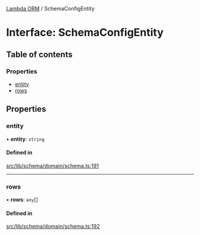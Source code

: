 [Lambda ORM](../README.md) / SchemaConfigEntity

# Interface: SchemaConfigEntity

## Table of contents

### Properties

- [entity](SchemaConfigEntity.md#entity)
- [rows](SchemaConfigEntity.md#rows)

## Properties

### entity

• **entity**: `string`

#### Defined in

[src/lib/schema/domain/schema.ts:191](https://github.com/FlavioLionelRita/lambdaorm/blob/69928a4f/src/lib/schema/domain/schema.ts#L191)

___

### rows

• **rows**: `any`[]

#### Defined in

[src/lib/schema/domain/schema.ts:192](https://github.com/FlavioLionelRita/lambdaorm/blob/69928a4f/src/lib/schema/domain/schema.ts#L192)
